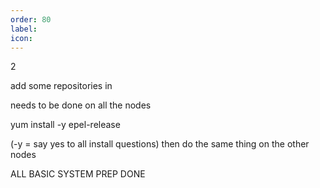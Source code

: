 ```yaml
---
order: 80
label: 
icon: 
---
```


2

add some repositories in

needs to be done on all the nodes

yum install -y epel-release


(-y = say yes to all install questions) 
then do the same thing on the other nodes


ALL BASIC SYSTEM PREP DONE
